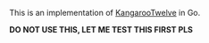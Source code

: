 This is an implementation of [KangarooTwelve](http://keccak.noekeon.org/kangarootwelve.html) in Go.

**DO NOT USE THIS, LET ME TEST THIS FIRST PLS**
